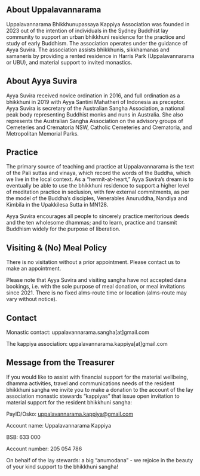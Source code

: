 ## About Uppalavannarama

Uppalavannarama Bhikkhunupassaya Kappiya Association was founded in 2023 out of the intention of individuals in the Sydney Buddhist lay community to support an urban bhikkhuni residence for the practice and study of early Buddhism. The association operates under the guidance of Ayya Suvira. The association assists bhikkhunis, sikkhamanas and samaneris by providing a rented residence in Harris Park (Uppalavannarama or UBU), and material support to invited monastics.


## About Ayya Suvira

Ayya Suvira received novice ordination in 2016, and full ordination as a bhikkhuni in 2019 with Ayya Santini Mahatheri of Indonesia as preceptor. Ayya Suvira is secretary of the Australian Sangha Association, a national peak body representing Buddhist monks and nuns in Australia. She also represents the Australian Sangha Association on the advisory groups of Cemeteries and Crematoria NSW, Catholic Cemeteries and Crematoria, and Metropolitan Memorial Parks.


## Practice

The primary source of teaching and practice at Uppalavannarama is the text of the Pali suttas and vinaya, which record the words of the Buddha, which we live in the local context. As a “hermit-at-heart,” Ayya Suvira’s dream is to eventually be able to use the bhikkhuni residence to support a higher level of meditation practice in seclusion, with few external commitments, as per the model of the Buddha’s disciples, Venerables Anuruddha, Nandiya and Kimbila in the Upakkilesa Sutta in MN128.

Ayya Suvira encourages all people to sincerely practice meritorious deeds and the ten wholesome dhammas; and to learn, practice and transmit Buddhism widely for the purpose of liberation.

## Visiting & (No) Meal Policy

There is no visitation without a prior appointment. Please contact us to make an appointment.

Please note that Ayya Suvira and visiting sangha have not accepted dana bookings, i.e. with the sole purpose of meal donation, or meal invitations since 2021. There is no fixed alms-route time or location (alms-route may vary without notice).

## Contact

Monastic contact: uppalavannarama.sangha[at]gmail.com

The kappiya association: uppalavannarama.kappiya[at]gmail.com

## Message from the Treasurer

If you would like to assist with financial support for the material wellbeing, dhamma activities, travel and communications needs of the resident bhikkhuni sangha we invite you to make a donation to the account of the lay association monastic stewards “kappiyas” that issue open invitation to material support for the resident bhikkhuni sangha:  

PayID/Osko: uppalavannarama.kappiya@gmail.com

Account name: Uppalavannarama Kappiya

BSB: 633 000

Account number: 205 054 786

On behalf of the lay stewards: a big “anumodana” - we rejoice in the beauty of your kind support to the bhikkhuni sangha!
